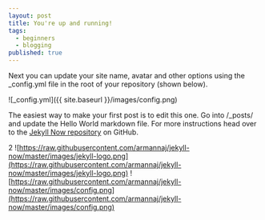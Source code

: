 ```yaml
---
layout: post
title: You're up and running!
tags:
  - beginners
  - blogging
published: true
---
```

Next you can update your site name, avatar and other options using the \_config.yml file in the root of your repository (shown below).

!\[\_config.yml]\({{ site.baseurl }}/images/config.png)

The easiest way to make your first post is to edit this one. Go into /\_posts/ and update the Hello World markdown file. For more instructions head over to the [Jekyll Now repository](https://github.com/barryclark/jekyll-now) on GitHub.

2
![https://raw.githubusercontent.com/armannaj/jekyll-now/master/images/jekyll-logo.png](https://raw.githubusercontent.com/armannaj/jekyll-now/master/images/jekyll-logo.png)
![https://raw.githubusercontent.com/armannaj/jekyll-now/master/images/config.png](https://raw.githubusercontent.com/armannaj/jekyll-now/master/images/config.png)
